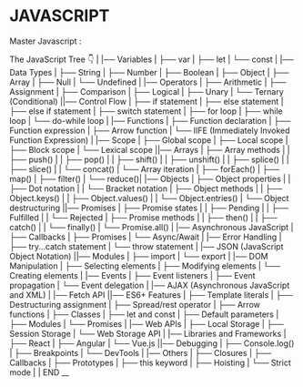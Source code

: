 # JAVASCRIPT


Master Javascript :

The JavaScript Tree 👇
|
|── Variables
| ├── var
| ├── let
| └── const
|
|── Data Types
| ├── String
| ├── Number
| ├── Boolean
| ├── Object
| ├── Array
| ├── Null
| └── Undefined
|
|── Operators
| ├── Arithmetic
| ├── Assignment
| ├── Comparison
| ├── Logical
| ├── Unary
| └── Ternary (Conditional)
||── Control Flow
| ├── if statement
| ├── else statement
| ├── else if statement
| ├── switch statement
| ├── for loop
| ├── while loop
| └── do-while loop
|
|── Functions
| ├── Function declaration
| ├── Function expression
| ├── Arrow function
| └── IIFE (Immediately Invoked Function Expression)
|
|── Scope
| ├── Global scope
| ├── Local scope
| ├── Block scope
| └── Lexical scope
||── Arrays
| ├── Array methods
| | ├── push()
| | ├── pop()
| | ├── shift()
| | ├── unshift()
| | ├── splice()
| | ├── slice()
| | └── concat()
| └── Array iteration
| ├── forEach()
| ├── map()
| ├── filter()
| └── reduce()|
|── Objects
| ├── Object properties
| | ├── Dot notation
| | └── Bracket notation
| ├── Object methods
| | ├── Object.keys()
| | ├── Object.values()
| | └── Object.entries()
| └── Object destructuring
||── Promises
| ├── Promise states
| | ├── Pending
| | ├── Fulfilled
| | └── Rejected
| ├── Promise methods
| | ├── then()
| | ├── catch()
| | └── finally()
| └── Promise.all()
|
|── Asynchronous JavaScript
| ├── Callbacks
| ├── Promises
| └── Async/Await
|
|── Error Handling
| ├── try...catch statement
| └── throw statement
|
|── JSON (JavaScript Object Notation)
||── Modules
| ├── import
| └── export
|
|── DOM Manipulation
| ├── Selecting elements
| ├── Modifying elements
| └── Creating elements
|
|── Events
| ├── Event listeners
| ├── Event propagation
| └── Event delegation
|
|── AJAX (Asynchronous JavaScript and XML)
|
|── Fetch API
||── ES6+ Features
| ├── Template literals
| ├── Destructuring assignment
| ├── Spread/rest operator
| ├── Arrow functions
| ├── Classes
| ├── let and const
| ├── Default parameters
| ├── Modules
| └── Promises
|
|── Web APIs
| ├── Local Storage
| ├── Session Storage
| └── Web Storage API
|
|── Libraries and Frameworks
| ├── React
| ├── Angular
| └── Vue.js
||── Debugging
| ├── Console.log()
| ├── Breakpoints
| └── DevTools
|
|── Others
| ├── Closures
| ├── Callbacks
| ├── Prototypes
| ├── this keyword
| ├── Hoisting
| └── Strict mode
|
| END __
